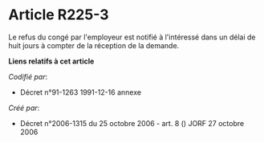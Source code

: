 # Article R225-3

Le refus du congé par l'employeur est notifié à l'intéressé dans un délai de huit jours à compter de la réception de la
demande.

**Liens relatifs à cet article**

_Codifié par_:

  - Décret n°91-1263 1991-12-16 annexe

_Créé par_:

  - Décret n°2006-1315 du 25 octobre 2006 - art. 8 () JORF 27 octobre 2006
